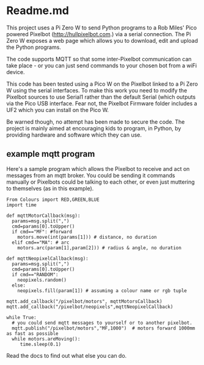# Readme.md

This project uses a Pi Zero W to send Python programs to a Rob Miles' Pico powered Pixelbot (http://hullpixelbot.com.) via a serial connection. The Pi Zero W exposes a web page which allows you to download, edit and upload the Python programs.

The code supports MQTT so that some inter-Pixelbot communication can take place - or you can just send commands to your chosen bot from a wiFi device.

This code has been tested using a Pico W on the Pixelbot linked to a Pi Zero W using the serial interfaces. To make this work you need to modify the Pixelbot sources to use Serial1 rather than the default Serial (which outputs via the Pico USB interface. Fear not, the Pixelbot Firmware folder includes a UF2 which you can install on the Pico W.

Be warned though, no attempt has been made to secure the code. The project is mainly aimed at encouraging kids to program, in Python, by providing hardware and software which they can use.

## example mqtt program

Here's a sample program which allows the Pixelbot to receive and act on messages from an mqtt broker. You could be sending it commands manually or Pixelbots could be talking to each other, or even just muttering to themselves (as in this example).

```
From Colours import RED,GREEN,BLUE
import time

def mqttMotorCallback(msg):
  params=msg.split(",")
  cmd=params[0].toUpper()
  if cmd=="MF": #forward
    motors.move(int(params[1])) # distance, no duration
  elif cmd=="MA": # arc
    motors.arc(param[1],param[2])) # radius & angle, no duration

def mqttNeopixelCallback(msg):
  params=msg.split(",")
  cmd=params[0].toUpper()
  if cmd=="RANDOM":
    neopixels.random()
  else:
    neopixels.fill(param[1]) # assuming a colour name or rgb tuple

mqtt.add_callback("/pixelbot/motors", mqttMotorsCallback)
mqtt.add_callback("/pixelbot/neopixels",mqttNeopixelCallback)

while True:
  # you could send mqtt messages to yourself or to another pixelbot.
  mqtt.publish("/pixelbot/motors","MF,1000")  # motors forward 1000mm as fast as possible
  while motors.areMoving():
     time.sleep(0.1)
```

Read the docs to find out what else you can do.


  




```
